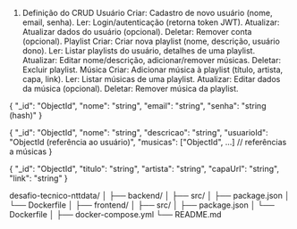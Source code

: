 1. Definição do CRUD
Usuário
Criar: Cadastro de novo usuário (nome, email, senha).
Ler: Login/autenticação (retorna token JWT).
Atualizar: Atualizar dados do usuário (opcional).
Deletar: Remover conta (opcional).
Playlist
Criar: Criar nova playlist (nome, descrição, usuário dono).
Ler: Listar playlists do usuário, detalhes de uma playlist.
Atualizar: Editar nome/descrição, adicionar/remover músicas.
Deletar: Excluir playlist.
Música
Criar: Adicionar música à playlist (título, artista, capa, link).
Ler: Listar músicas de uma playlist.
Atualizar: Editar dados da música (opcional).
Deletar: Remover música da playlist.

{
  "_id": "ObjectId",
  "nome": "string",
  "email": "string",
  "senha": "string (hash)"
}

{
  "_id": "ObjectId",
  "nome": "string",
  "descricao": "string",
  "usuarioId": "ObjectId (referência ao usuário)",
  "musicas": ["ObjectId", ...] // referências a músicas
}

{
  "_id": "ObjectId",
  "titulo": "string",
  "artista": "string",
  "capaUrl": "string",
  "link": "string"
}

desafio-tecnico-nttdata/
│
├── backend/
│   ├── src/
│   ├── package.json
│   └── Dockerfile
│
├── frontend/
│   ├── src/
│   ├── package.json
│   └── Dockerfile
│
├── docker-compose.yml
└── README.md